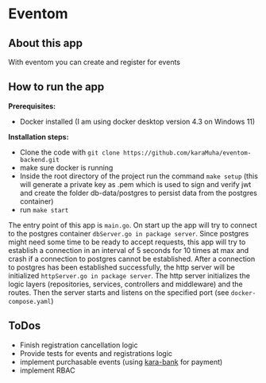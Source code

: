 # Eventom
## About this app
With eventom you can create and register for events
## How to run the app
**Prerequisites:**
- Docker installed (I am using docker desktop version 4.3 on Windows 11)

**Installation steps:**
- Clone the code with `git clone https://github.com/karaMuha/eventom-backend.git`
- make sure docker is running
- Inside the root directory of the project run the command `make setup` (this will generate a private key as .pem which is used to sign and verify jwt and create the folder db-data/postgres to persist data from the postgres container)
- run `make start`

The entry point of this app is `main.go`. On start up the app will try to connect to the postgres container `dbServer.go in package server`. Since postgres might need some time to be ready to accept requests, this app will try to establish a connection in an interval of 5 seconds for 10 times at max and crash if a connection to postgres cannot be established. After a connection to postgres has been established successfully, the http server will be initialized `httpServer.go in package server`. The http server initializes the logic layers (repositories, services, controllers and middleware) and the routes. Then the server starts and listens on the specified port (see `docker-compose.yaml`)

## ToDos
- Finish registration cancellation logic
- Provide tests for events and registrations logic
- implement purchasable events (using [kara-bank](https://github.com/karaMuha/kara-bank) for payment)
- implement RBAC